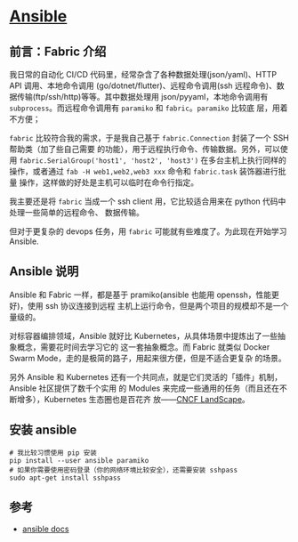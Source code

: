 # [Ansible](https://github.com/ansible/ansible)

## 前言：Fabric 介绍

我日常的自动化 CI/CD 代码里，经常杂含了各种数据处理(json/yaml)、HTTP API 调用、本地命令调用
(go/dotnet/flutter)、远程命令调用(ssh 远程命令)、数据传输(ftp/ssh/http)等等。其中数据处理用
json/pyyaml，本地命令调用有 `subprocess`。而远程命令调用有 `paramiko` 和 `fabric`。`paramiko` 比较底
层，用着不方便；

`fabric` 比较符合我的需求，于是我自己基于 `fabric.Connection` 封装了一个 SSH 帮助类（加了些自己需要
的功能），用于远程执行命令、传输数据。另外，可以使用 `fabric.SerialGroup('host1', 'host2', 'host3')`
在多台主机上执行同样的操作，或者通过 `fab -H web1,web2,web3 xxx` 命令和 `fabric.task` 装饰器进行批量
操作，这样做的好处是主机可以临时在命令行指定。

我主要还是将 `fabric` 当成一个 ssh client 用，它比较适合用来在 python 代码中处理一些简单的远程命令、
数据传输。

但对于更复杂的 devops 任务，用 `fabric` 可能就有些难度了。为此现在开始学习 Ansible.

## Ansible 说明

Ansible 和 Fabric 一样，都是基于 pramiko(ansible 也能用 openssh，性能更好)，使用 ssh 协议连接到远程
主机上运行命令，但是两个项目的规模却不是一个量级的。

对标容器编排领域，Ansible 就好比 Kubernetes，从具体场景中提炼出了一些抽象概念，需要花时间去学习它的
这一套抽象概念。而 Fabric 就类似 Docker Swarm Mode，走的是极简的路子，用起来很方便，但是不适合更复杂
的场景。

另外 Ansible 和 Kubernetes 还有一个共同点，就是它们灵活的「插件」机制，Ansible 社区提供了数千个实用
的 Modules 来完成一些通用的任务（而且还在不断增多），Kubernetes 生态圈也是百花齐
放——[CNCF LandScape](https://landscape.cncf.io/)。

## 安装 ansible

```shell
# 我比较习惯使用 pip 安装
pip install --user ansible paramiko
# 如果你需要使用密码登录（你的网络环境比较安全），还需要安装 sshpass
sudo apt-get install sshpass
```

## 参考

- [ansible docs](https://docs.ansible.com/)
